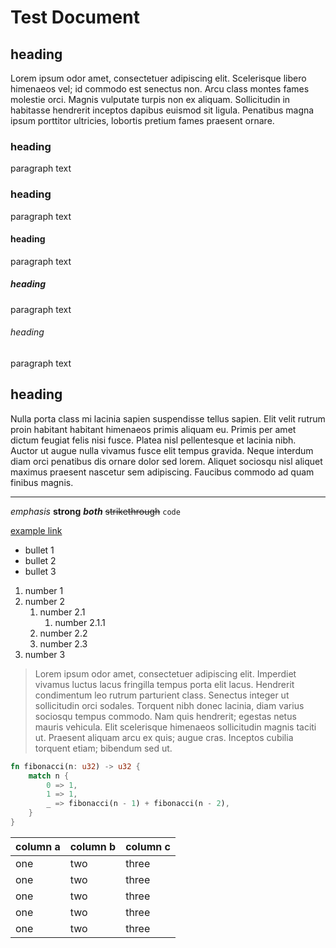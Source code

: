 # Test Document

## heading

Lorem ipsum odor amet, consectetuer adipiscing elit. Scelerisque libero
himenaeos vel; id commodo est senectus non. Arcu class montes fames molestie
orci. Magnis vulputate turpis non ex aliquam. Sollicitudin in habitasse
hendrerit inceptos dapibus euismod sit ligula. Penatibus magna ipsum porttitor
ultricies, lobortis pretium fames praesent ornare.

### heading

paragraph text

### heading

paragraph text

#### heading

paragraph text

##### heading

paragraph text

###### heading

paragraph text

## heading

Nulla porta class mi lacinia sapien suspendisse tellus sapien. Elit velit
rutrum proin habitant habitant himenaeos primis aliquam eu. Primis per amet
dictum feugiat felis nisi fusce. Platea nisl pellentesque et lacinia nibh.
Auctor ut augue nulla vivamus fusce elit tempus gravida. Neque interdum diam
orci penatibus dis ornare dolor sed lorem. Aliquet sociosqu nisl aliquet
maximus praesent nascetur sem adipiscing. Faucibus commodo ad quam finibus
magnis.

---

*emphasis* **strong** ***both*** ~~strikethrough~~ `code`

[example link](https://example.com)

- bullet 1
- bullet 2
- bullet 3

1. number 1
2. number 2
    1. number 2.1
        1. number 2.1.1
    2. number 2.2
    3. number 2.3
3. number 3

> Lorem ipsum odor amet, consectetuer adipiscing elit. Imperdiet vivamus luctus
> lacus fringilla tempus porta elit lacus. Hendrerit condimentum leo rutrum
> parturient class. Senectus integer ut sollicitudin orci sodales. Torquent
> nibh donec lacinia, diam varius sociosqu tempus commodo. Nam quis hendrerit;
> egestas netus mauris vehicula. Elit scelerisque himenaeos sollicitudin magnis
> taciti ut. Praesent aliquam arcu ex quis; augue cras. Inceptos cubilia
> torquent etiam; bibendum sed ut.

```rust
fn fibonacci(n: u32) -> u32 {
    match n {
        0 => 1,
        1 => 1,
        _ => fibonacci(n - 1) + fibonacci(n - 2),
    }
}
```

| column a | column b | column c |
| --- | --- | --- |
| one | two | three |
| one | two | three |
| one | two | three |
| one | two | three |
| one | two | three |
